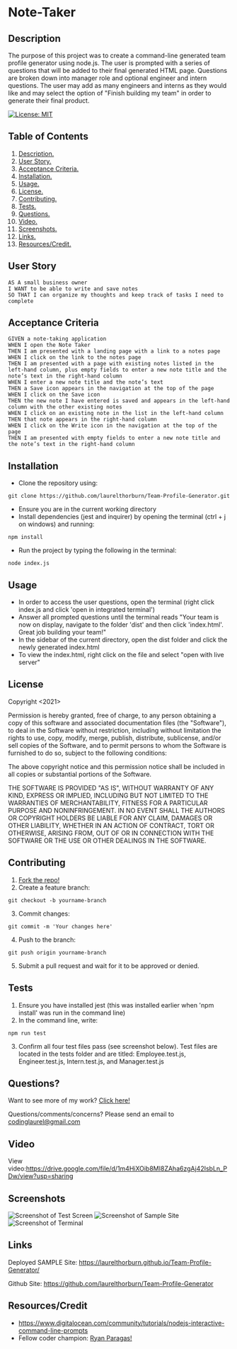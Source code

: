# Note-Taker

<a name="descsection"></a>
## Description
The purpose of this project was to create a command-line generated team profile generator using node.js.  The user is prompted with a series of questions that will be added to their final generated HTML page.  Questions are broken down into manager role and optional engineer and intern questions.  The user may add as many engineers and interns as they would like and may select the option of "Finish building my team" in order to generate their final product.

[![License: MIT](https://img.shields.io/badge/License-MIT-yellow.svg)](https://opensource.org/licenses/MIT)


## Table of Contents
1. [ Description. ](#descsection)
2. [ User Story. ](#usersection)
3. [ Acceptance Criteria. ](#acceptancesection)
4. [ Installation. ](#installsection)
5. [ Usage. ](#usagesection)
6. [ License. ](#licensesection)
7. [ Contributing. ](#contribsection)
8. [ Tests. ](#testsection)
9. [ Questions. ](#questionssection)
10. [ Video. ](#videosection)
11. [ Screenshots. ](#picsection)
12. [ Links. ](#linksection)
13. [ Resources/Credit. ](#creditsection)

<a name="usersection"></a>
## User Story
```
AS A small business owner
I WANT to be able to write and save notes
SO THAT I can organize my thoughts and keep track of tasks I need to complete
```

<a name="acceptancesection"></a>
## Acceptance Criteria
```
GIVEN a note-taking application
WHEN I open the Note Taker
THEN I am presented with a landing page with a link to a notes page
WHEN I click on the link to the notes page
THEN I am presented with a page with existing notes listed in the left-hand column, plus empty fields to enter a new note title and the note’s text in the right-hand column
WHEN I enter a new note title and the note’s text
THEN a Save icon appears in the navigation at the top of the page
WHEN I click on the Save icon
THEN the new note I have entered is saved and appears in the left-hand column with the other existing notes
WHEN I click on an existing note in the list in the left-hand column
THEN that note appears in the right-hand column
WHEN I click on the Write icon in the navigation at the top of the page
THEN I am presented with empty fields to enter a new note title and the note’s text in the right-hand column

```

<a name="installsection"></a>
## Installation
* Clone the repository using:
```
git clone https://github.com/laurelthorburn/Team-Profile-Generator.git
```
* Ensure you are in the current working directory
* Install dependencies (jest and inquirer) by opening the terminal (ctrl + j on windows) and running:
```
npm install
```
* Run the project by typing the following in the terminal:
```
node index.js
```


<a name="usagesection"></a>
## Usage
* In order to access the user questions, open the terminal (right click index.js and click 'open in integrated terminal')
* Answer all prompted questions until the terminal reads "Your team is now on display, navigate to the folder 'dist' and then click 'index.html'. Great job building your team!"
* In the sidebar of the current directory, open the dist folder and click the newly generated index.html
* To view the index.html, right click on the file and select "open with live server"

<a name="licensesection"></a>
## License
Copyright <2021>

Permission is hereby granted, free of charge, to any person obtaining a copy of this software and associated documentation files (the "Software"), to deal in the Software without restriction, including without limitation the rights to use, copy, modify, merge, publish, distribute, sublicense, and/or sell copies of the Software, and to permit persons to whom the Software is furnished to do so, subject to the following conditions:

The above copyright notice and this permission notice shall be included in all copies or substantial portions of the Software.

THE SOFTWARE IS PROVIDED "AS IS", WITHOUT WARRANTY OF ANY KIND, EXPRESS OR IMPLIED, INCLUDING BUT NOT LIMITED TO THE WARRANTIES OF MERCHANTABILITY, FITNESS FOR A PARTICULAR PURPOSE AND NONINFRINGEMENT. IN NO EVENT SHALL THE AUTHORS OR COPYRIGHT HOLDERS BE LIABLE FOR ANY CLAIM, DAMAGES OR OTHER LIABILITY, WHETHER IN AN ACTION OF CONTRACT, TORT OR OTHERWISE, ARISING FROM, OUT OF OR IN CONNECTION WITH THE SOFTWARE OR THE USE OR OTHER DEALINGS IN THE SOFTWARE.

  <a name="contribsection"></a>
## Contributing
  
1. [Fork the repo!](https://docs.github.com/en/get-started/quickstart/fork-a-repo)
2. Create a feature branch:
```
git checkout -b yourname-branch
```
3. Commit changes:
```
git commit -m 'Your changes here'
```
4. Push to the branch:
```
git push origin yourname-branch
```
5. Submit a pull request and wait for it to be approved or denied.

  <a name="testsection"></a>
## Tests
  1. Ensure you have installed jest (this was installed earlier when 'npm install' was run in the command line)
  2. In the command line, write:
```
npm run test
```
  3. Confirm all four test files pass (see screenshot below). Test files are located in the tests folder and are titled: Employee.test.js, Engineer.test.js, Intern.test.js, and Manager.test.js

  <a name="questionssection"></a>
## Questions?
  Want to see more of my work? [Click here!](https://github.com/laurelthorburn)

  Questions/comments/concerns? Please send an email to codinglaurel@gmail.com
  
  <a name="videosection"></a>
## Video
  View video:https://drive.google.com/file/d/1m4HiXOib8MI8ZAha6zgAj42IsbLn_PDw/view?usp=sharing

  <a name="picsection"></a>
  ## Screenshots
  ![Screenshot of Test Screen](./dist/Assets/Images/screenshot1.png)
  ![Screenshot of Sample Site](./dist/Assets/Images/screenshot2.png)
  ![Screenshot of Terminal](./dist/Assets/Images/screenshot3.png)

  <a name="linksection"></a>
  ## Links

  Deployed SAMPLE Site: https://laurelthorburn.github.io/Team-Profile-Generator/
  
  Github Site: https://github.com/laurelthorburn/Team-Profile-Generator

  <a name="creditsection"></a>
## Resources/Credit
* https://www.digitalocean.com/community/tutorials/nodejs-interactive-command-line-prompts
* Fellow coder champion: [Ryan Paragas!](https://github.com/ParagasR)

